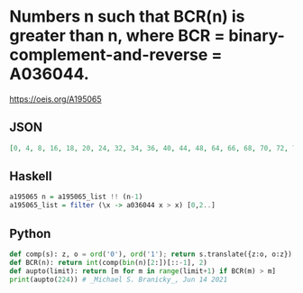 # Numbers n such that BCR\(n\) is greater than n, where BCR \= binary\-complement\-and\-reverse \= A036044\.
https://oeis.org/A195065
## JSON
```JSON
[0, 4, 8, 16, 18, 20, 24, 32, 34, 36, 40, 44, 48, 64, 66, 68, 70, 72, 74, 76, 80, 82, 84, 88, 92, 96, 100, 104, 112, 128, 130, 132, 134, 136, 138, 140, 144, 146, 148, 152, 154, 156, 160, 162, 164, 168, 172, 176, 180, 184, 188, 192, 196, 200, 208, 216, 224]
```
## Haskell
```Haskell
a195065 n = a195065_list !! (n-1)
a195065_list = filter (\x -> a036044 x > x) [0,2..]
```
## Python
```Python
def comp(s): z, o = ord('0'), ord('1'); return s.translate({z:o, o:z})
def BCR(n): return int(comp(bin(n)[2:])[::-1], 2)
def aupto(limit): return [m for m in range(limit+1) if BCR(m) > m]
print(aupto(224)) # _Michael S. Branicky_, Jun 14 2021
```
